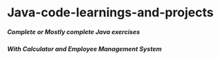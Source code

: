 # Java-code-learnings-and-projects


##### Complete or Mostly complete Java exercises
##### With Calculator and Employee Management System





